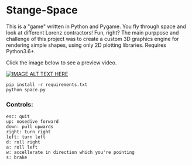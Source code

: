 # Stange-Space

This is a "game" written in Python and Pygame. You fly through space and look at different Lorenz contractors! Fun, right? The main purppose and challenge of this project was to create a custom 3D graphics engine for rendering simple shapes, using only 2D plotting libraries. Requires Python3.6+. 

Click the image below to see a preview video. 

[![IMAGE ALT TEXT HERE](https://img.youtube.com/vi/QAdsIA-e128/0.jpg)](https://www.youtube.com/watch?v=QAdsIA-e128)

```
pip install -r requirements.txt
python space.py
```

### Controls:

```
esc: quit 
up: nosedive forward
down: pull upwards
right: turn right
left: turn left
d: roll right
a: roll left
w: accellerate in direction which you're pointing
s: brake
``` 
